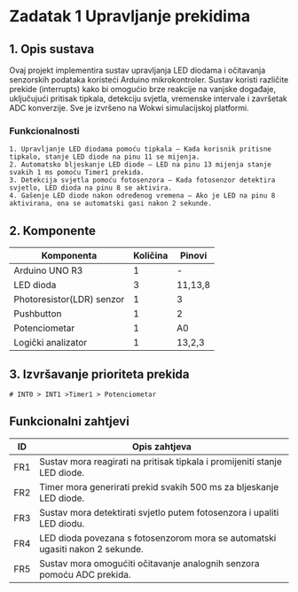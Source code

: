 # Zadatak 1 Upravljanje prekidima

## 1. Opis sustava

Ovaj projekt implementira sustav upravljanja LED diodama i očitavanja senzorskih podataka koristeći Arduino mikrokontroler. Sustav koristi različite prekide (interrupts) kako bi omogućio brze reakcije na vanjske događaje, uključujući pritisak tipkala, detekciju svjetla, vremenske intervale i završetak ADC konverzije. Sve je izvršeno na Wokwi simulacijskoj platformi.

### Funkcionalnosti
    1. Upravljanje LED diodama pomoću tipkala – Kada korisnik pritisne tipkalo, stanje LED diode na pinu 11 se mijenja.
    2. Automatsko bljeskanje LED diode – LED na pinu 13 mijenja stanje svakih 1 ms pomoću Timer1 prekida.
    3. Detekcija svjetla pomoću fotosenzora – Kada fotosenzor detektira svjetlo, LED dioda na pinu 8 se aktivira.
    4. Gašenje LED diode nakon određenog vremena – Ako je LED na pinu 8 aktivirana, ona se automatski gasi nakon 2 sekunde.

## 2. Komponente 
| Komponenta | Količina | Pinovi |
|------------|---------|---------|
|Arduino UNO R3|1|-|
|LED dioda|3|11,13,8|
|Photoresistor(LDR) senzor|1|3|
|Pushbutton|1|2|
|Potenciometar|1|A0|
|Logički analizator|1| 13,2,3|

## 3. Izvršavanje prioriteta prekida
    # INT0 > INT1 >Timer1 > Potenciometar
    
## Funkcionalni zahtjevi 
| ID | Opis zahtjeva |
|---|-------------|
| FR1 | Sustav mora reagirati na pritisak tipkala i promijeniti stanje LED diode.|
| FR2 | Timer mora generirati prekid svakih 500 ms za bljeskanje LED diode.|
| FR3 | Sustav mora detektirati svjetlo putem fotosenzora i upaliti LED diodu.|
| FR4 | LED dioda povezana s fotosenzorom mora se automatski ugasiti nakon 2 sekunde. |
| FR5 | Sustav mora omogućiti očitavanje analognih senzora pomoću ADC prekida. |

